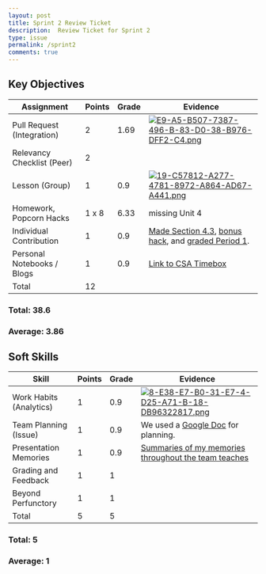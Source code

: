 ```yaml
---
layout: post
title: Sprint 2 Review Ticket
description:  Review Ticket for Sprint 2
type: issue
permalink: /sprint2
comments: true
---
```


## Key Objectives

| **Assignment**             | **Points**    | **Grade** | **Evidence** |
|----------------------------|---------------|-----------|--------------|
| Pull Request (Integration) | 2             | 1.69      | [![E9-A5-B507-7387-496-B-83-D0-38-B976-DFF2-C4.png](https://i.postimg.cc/QtJDG03J/E9-A5-B507-7387-496-B-83-D0-38-B976-DFF2-C4.png)](https://postimg.cc/MMHN10Xn) |
| Relevancy Checklist (Peer) | 2             |           |  |
| Lesson (Group)             | 1             | 0.9       | [![19-C57812-A277-4781-8972-A864-AD67-A441.png](https://i.postimg.cc/bJpXTktD/19-C57812-A277-4781-8972-A864-AD67-A441.png)](https://postimg.cc/KKqscKQx) |
| Homework, Popcorn Hacks    | 1 x 8         | 6.33      | missing Unit 4 |
| Individual Contribution    | 1             | 0.9       | [Made Section 4.3](https://dino596.github.io/arthur_2025/csa/unit4-p1/unit4-3), [bonus hack](https://dino596.github.io/arthur_2025/csa/unit4-p1/unit4-hwquiz), and [graded Period 1](https://docs.google.com/spreadsheets/d/1SLxMPSwAvMJ70X8zk0H9UwJXmyqYC2hpS6DJrjmEX2g/edit?gid=988447649#gid=988447649). |
| Personal Notebooks / Blogs | 1             | 0.9         | [Link to CSA Timebox](https://dino596.github.io/arthur_2025/navigation/section/csa) |
| Total                      | 12            |           |              |

### Total: 38.6 <br>
### Average: 3.86

## Soft Skills

| **Skill**                  | **Points**    | **Grade** | **Evidence** |
|----------------------------|---------------|-----------|--------------|
| Work Habits (Analytics)    |  1            | 0.9       | [![8-E38-E7-B0-31-E7-4-D25-A71-B-18-DB96322817.png](https://i.postimg.cc/3RpqPKSp/8-E38-E7-B0-31-E7-4-D25-A71-B-18-DB96322817.png)](https://postimg.cc/WFNSZPPb) |
| Team Planning (Issue)      |  1            | 0.9       | We used a [Google Doc](https://docs.google.com/document/d/1HmLY5Y8AhCI-ywkJN--SPko2PLmuIy6ZeAN53ms-5Vw/edit?usp=sharing) for planning. |
| Presentation Memories      |  1            | 0.9         | [Summaries of my memories throughout the team teaches](https://dino596.github.io/arthur_2025/teamteach) |
| Grading and Feedback       |  1            | 1         |              |
| Beyond Perfunctory         |  1            | 1         |              | 
| Total                      |  5            | 5         |              |

### Total: 5 <br>
### Average: 1